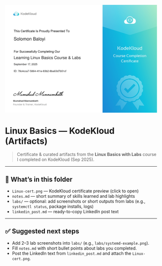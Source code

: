 [![Linux Basics (KodeKloud)](Projects/Linux-Basics/Linux-cert.png)](Projects/Linux-Basics/Linux-cert.png)

# Linux Basics — KodeKloud (Artifacts)

> Certificate & curated artifacts from the **Linux Basics with Labs** course I completed on KodeKloud (Sep 2025).

---

## 📂 What’s in this folder
- `Linux-cert.png` — KodeKloud certificate preview (click to open)
- `notes.md` — short summary of skills learned and lab highlights
- `labs/` — optional: add screenshots or short outputs from labs (e.g., `systemctl status`, package installs, logs)
- `linkedin_post.md` — ready-to-copy LinkedIn post text

---

## ✅ Suggested next steps
- Add 2–3 lab screenshots into `labs/` (e.g., `labs/systemd-example.png`).
- Fill `notes.md` with short bullet points about labs you completed.
- Post the LinkedIn text from `linkedin_post.md` and attach the `Linux-cert.png`.

